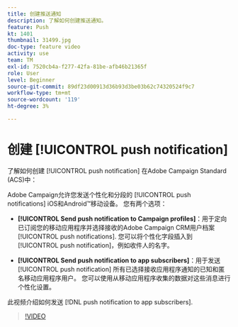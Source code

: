 ```yaml
---
title: 创建推送通知
description: 了解如何创建推送通知。
feature: Push
kt: 1401
thumbnail: 31499.jpg
doc-type: feature video
activity: use
team: TM
exl-id: 7520cb4a-f277-42fa-81be-afb46b21365f
role: User
level: Beginner
source-git-commit: 89df23d00913d36b93d3be03b62c74320524f9c7
workflow-type: tm+mt
source-wordcount: '119'
ht-degree: 3%

---
```


# 创建 [!UICONTROL push notification]

了解如何创建 [!UICONTROL push notification] 在Adobe Campaign Standard (ACS)中：

Adobe Campaign允许您发送个性化和分段的 [!UICONTROL push notifications] iOS和Android™移动设备。 您有两个选项：

* **[!UICONTROL Send push notification to Campaign profiles]**：用于定向已订阅您的移动应用程序并选择接收的Adobe Campaign CRM用户档案 [!UICONTROL push notifications]. 您可以将个性化字段插入到 [!UICONTROL push notification]，例如收件人的名字。

* **[!UICONTROL Send push notification to app subscribers]**：用于发送 [!UICONTROL push notification] 所有已选择接收应用程序通知的已知和匿名移动应用程序用户。 您可以使用从移动应用程序收集的数据对这些消息进行个性化设置。

此视频介绍如何发送 [!DNL push notification to app subscribers].

>[!VIDEO](https://video.tv.adobe.com/v/31499?quality=12&learn=on)
